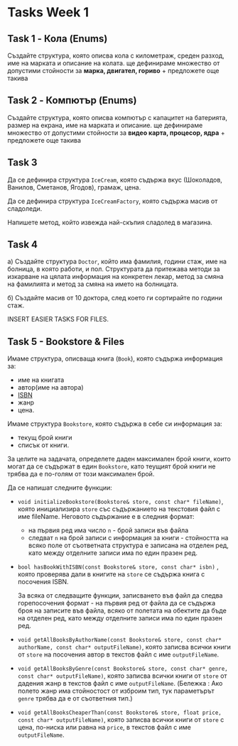 # Tasks Week 1

## Task 1 - Кола (Enums)

Създайте структура, която описва кола с километраж, среден разход, име на марката и описание на колата.
ще дефинираме множество от допустими стойности за **марка, двигател, гориво** + предложете още такива

## Task 2 - Компютър (Enums)

Създайте структура, която описва компютър с капацитет на батерията, размер на екрана, име на марката и описание.
ще дефинираме множество от допустими стойности за **видео карта, процесор, ядра** + предложете още такива

## Task 3

Да се дефинира структура `IceCream`, която съдържа вкус (Шоколадов, Ванилов, Сметанов, Ягодов), грамаж, цена.

Да се дефинира структура `IceCreamFactory`, която съдържа масив от сладоледи.

Напишете метод, който извежда най-скъпия сладолед в магазина.

## Task 4

а) Създайте структура `Doctor`, който има фамилия, години стаж, име на болница, в която работи, и пол.
Структурата да притежава методи за изкарване на цялата информация на конкретен лекар, метод за
смяна на фамилията и метод за смяна на името на болницата.

б) Създайте масив от 10 доктора, след което ги сортирайте по години стаж.

INSERT EASIER TASKS FOR FILES.

## Task 5 - Bookstore & Files

Имаме структура, описваща книга (`Book`), която съдържа информация за:

- име на книгата
- автор(име на автора)
- [ISBN](https://en.wikipedia.org/wiki/International_Standard_Book_Number)
- жанр
- цена.

Имаме структура `Bookstore`, която съдържа в себе си информация за:

- текущ брой книги
- списък от книги.

За целите на задачата, определете даден максимален брой книги, които могат да се съдържат в един `Bookstore`,
като теущият брой книги не трябва да е по-голям от този максимален брой.

Да се напишат следните функции:

- `void initializeBookstore(Bookstore& store, const char* fileName)`, която инициализира `store` със съдържанието на текстовия файл с име fileName.
  Неговото съдържание е в следния формат:

  - на първия ред има число `n` - брой записи във файла
  - следват `n` на брой записи с информация за книги - стойността на всяко поле от съответната структура е записана на
    отделен ред, като между отделните записи има по един празен ред.

- `bool hasBookWithISBN(const Bookstore& store, const char* isbn)` , която проверява дали в книгите на `store` се съдържа
  книга с посочения ISBN.

  За всяка от следващите функции, записването във файл да следва горепосочения формат - на първия ред от файла да се съдържа броя на записите във файла,
  всяко от полетата на обектите да бъде на отделен ред, като между отделните записи има по един празен ред.

- `void getAllBooksByAuthorName(const Bookstore& store, const char* authorName, const char* outputFileName)`, която записва всички книги от `store`
  на посочения автор в текстов файл с име `outputFileName`.

- `void getAllBooksByGenre(const Bookstore& store, const char* genre, const char* outputFileName)`, която записва всички книги от `store`
  от дадения жанр в текстов файл с име `outputFileName`.
  (Бележка : Ако полето жанр има стойностост от изброим тип, тук параметърът `genre` трябва да е от съответния тип.)

- `void getAllBooksCheaperThan(const Bookstore& store, float price, const char* outputFileName)`, която записва всички книги от `store`
  с цена, по-ниска или равна на `price`, в текстов файл с име `outputFileName`.
